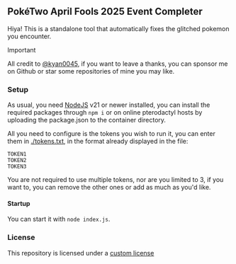 ## PokéTwo April Fools 2025 Event Completer

Hiya! This is a standalone tool that automatically fixes the glitched pokemon you encounter.

> [!IMPORTANT]
> All credit to [@kyan0045](https://github.com/kyan0045), if you want to leave a thanks, you can sponsor me on Github or star some repositories of mine you may like.

### Setup

As usual, you need [NodeJS](https://nodejs.org/en) v21 or newer installed, you can install the required packages through ``npm i`` or on online pterodactyl hosts by uploading the package.json to the container directory.

All you need to configure is the tokens you wish to run it, you can enter them in [./tokens.txt](tokens.txt), in the format already displayed in the file:
```
TOKEN1
TOKEN2
TOKEN3
```
You are not required to use multiple tokens, nor are you limited to 3, if you want to, you can remove the other ones or add as much as you'd like.

#### Startup
You can start it with ``node index.js``.

### License 

This repository is licensed under a [custom license](LICENSE)
